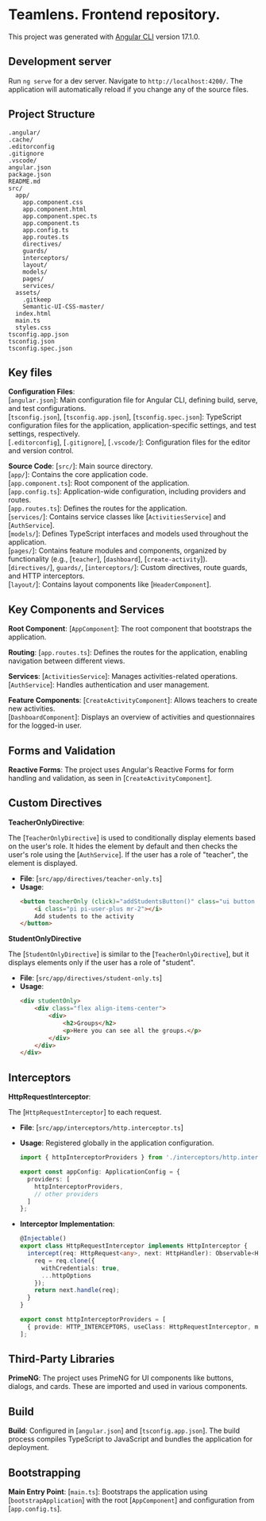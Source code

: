 # Teamlens. Frontend repository.

This project was generated with [Angular CLI](https://github.com/angular/angular-cli) version 17.1.0.

## Development server

Run `ng serve` for a dev server. Navigate to `http://localhost:4200/`. The application will automatically reload if you change any of the source files.

## Project Structure

```
.angular/
.cache/
.editorconfig
.gitignore
.vscode/
angular.json
package.json
README.md
src/
  app/
    app.component.css
    app.component.html
    app.component.spec.ts
    app.component.ts
    app.config.ts
    app.routes.ts
    directives/
    guards/
    interceptors/
    layout/
    models/
    pages/
    services/
  assets/
    .gitkeep
    Semantic-UI-CSS-master/
  index.html
  main.ts
  styles.css
tsconfig.app.json
tsconfig.json
tsconfig.spec.json
```

## Key files

**Configuration Files**:\
  [`angular.json`]: Main configuration file for Angular CLI, defining build, serve, and test configurations.\
  [`tsconfig.json`], [`tsconfig.app.json`], [`tsconfig.spec.json`]: TypeScript configuration files for the application, application-specific settings, and test settings, respectively.\
  [`.editorconfig`], [`.gitignore`], [`.vscode/`]: Configuration files for the editor and version control.

**Source Code**:
  [`src/`]: Main source directory.\
    [`app/`]: Contains the core application code.\
      [`app.component.ts`]: Root component of the application.\
      [`app.config.ts`]: Application-wide configuration, including providers and routes.\
      [`app.routes.ts`]: Defines the routes for the application.\
      [`services/`]: Contains service classes like [`ActivitiesService`] and [`AuthService`].\
      [`models/`]: Defines TypeScript interfaces and models used throughout the application.\
      [`pages/`]: Contains feature modules and components, organized by functionality (e.g., [`teacher`], [`dashboard`], [`create-activity`]).\
      [`directives/`], `guards/`, [`interceptors/`]: Custom directives, route guards, and HTTP interceptors.\
      [`layout/`]: Contains layout components like [`HeaderComponent`].

## Key Components and Services

**Root Component**:
  [`AppComponent`]: The root component that bootstraps the application.

**Routing**:
  [`app.routes.ts`]: Defines the routes for the application, enabling navigation between different views.

**Services**:
  [`ActivitiesService`]: Manages activities-related operations.\
  [`AuthService`]: Handles authentication and user management.

**Feature Components**:
  [`CreateActivityComponent`]: Allows teachers to create new activities.\
  [`DashboardComponent`]: Displays an overview of activities and questionnaires for the logged-in user.

## Forms and Validation

**Reactive Forms**:
  The project uses Angular's Reactive Forms for form handling and validation, as seen in [`CreateActivityComponent`].

## Custom Directives

**TeacherOnlyDirective**:

The [`TeacherOnlyDirective`] is used to conditionally display elements based on the user's role. It hides the element by default and then checks the user's role using the [`AuthService`]. If the user has a role of "teacher", the element is displayed.

- **File**: [`src/app/directives/teacher-only.ts`]
- **Usage**: 
  ```html
  <button teacherOnly (click)="addStudentsButton()" class="ui button primary">
      <i class="pi pi-user-plus mr-2"></i>
      Add students to the activity
  </button>
  ```

**StudentOnlyDirective**

The [`StudentOnlyDirective`] is similar to the [`TeacherOnlyDirective`], but it displays elements only if the user has a role of "student".

- **File**: [`src/app/directives/student-only.ts`]
- **Usage**: 
  ```html
  <div studentOnly>
      <div class="flex align-items-center">
          <div>
              <h2>Groups</h2>
              <p>Here you can see all the groups.</p>
          </div>
      </div>
  </div>
  ```

## Interceptors

**HttpRequestInterceptor**:

The [`HttpRequestInterceptor`] to each request.

- **File**: [`src/app/interceptors/http.interceptor.ts`]
- **Usage**: Registered globally in the application configuration.
  ```ts
  import { httpInterceptorProviders } from './interceptors/http.interceptor';

  export const appConfig: ApplicationConfig = {
    providers: [
      httpInterceptorProviders,
      // other providers
    ]
  };
  ```

- **Interceptor Implementation**:
  ```ts
  @Injectable()
  export class HttpRequestInterceptor implements HttpInterceptor {
    intercept(req: HttpRequest<any>, next: HttpHandler): Observable<HttpEvent<any>> {
      req = req.clone({
        withCredentials: true,
        ...httpOptions
      });
      return next.handle(req);
    }
  }

  export const httpInterceptorProviders = [
    { provide: HTTP_INTERCEPTORS, useClass: HttpRequestInterceptor, multi: true },
  ];
  ```


## Third-Party Libraries

**PrimeNG**:
  The project uses PrimeNG for UI components like buttons, dialogs, and cards. These are imported and used in various components.

## Build

**Build**:
  Configured in [`angular.json`] and [`tsconfig.app.json`]. The build process compiles TypeScript to JavaScript and bundles the application for deployment.
  
## Bootstrapping

**Main Entry Point**:
  [`main.ts`]: Bootstraps the application using [`bootstrapApplication`] with the root [`AppComponent`] and configuration from [`app.config.ts`].
